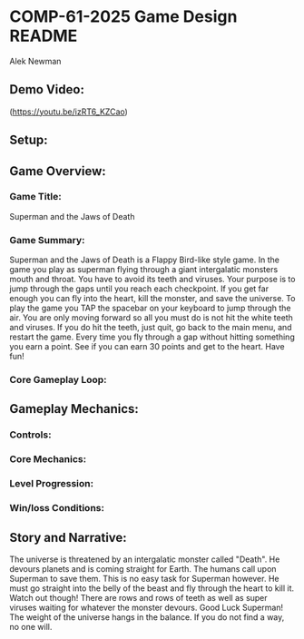 # COMP-61-2025 Game Design README
Alek Newman
## Demo Video:
(https://youtu.be/izRT6_KZCao)
## Setup:

## Game Overview:
### Game Title: 
Superman and the Jaws of Death
### Game Summary:
  Superman and the Jaws of Death is a Flappy Bird-like style game. In the game you play as superman flying through a giant intergalatic monsters mouth and throat. You have to avoid its teeth and viruses. Your purpose is to jump through the gaps until you reach each checkpoint. If you get far enough you can fly into the heart, kill the monster, and save the universe. 
  To play the game you TAP the spacebar on your keyboard to jump through the air. You are only moving forward so all you must do is not hit the white teeth and viruses. If you do hit the teeth, just quit, go back to the main menu, and restart the game. Every time you fly through a gap without hitting something you earn a point. See if you can earn 30 points and get to the heart. Have fun!
### Core Gameplay Loop:

## Gameplay Mechanics:
### Controls:

### Core Mechanics:

### Level Progression:

### Win/loss Conditions:

## Story and Narrative:
The universe is threatened by an intergalatic monster called "Death". He devours planets and is coming straight for Earth. The humans call upon Superman to save them. This is no easy task for Superman however. He must go straight into the belly of the beast and fly through the heart to kill it. Watch out though! There are rows and rows of teeth as well as super viruses waiting for whatever the monster devours. Good Luck Superman! The weight of the universe hangs in the balance. If you do not find a way, no one will. 
